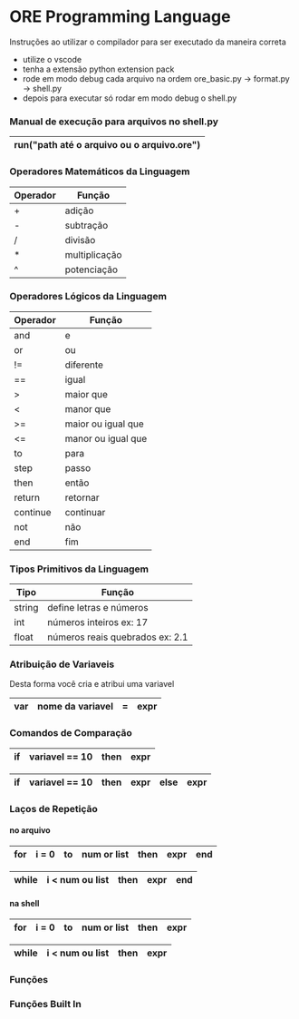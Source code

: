 # ORE Programming Language

Instruções ao utilizar o compilador para ser executado da maneira correta
- utilize o vscode
- tenha a extensão python extension pack
- rode em modo debug cada arquivo na ordem ore_basic.py -> format.py -> shell.py
- depois para executar só rodar em modo debug o shell.py

### Manual de execução para arquivos no shell.py
| run("path até o arquivo ou o arquivo.ore") |
|--- |

### Operadores Matemáticos da Linguagem
 
| Operador | Função |
|--- |--- |
| + | adição | 
| - | subtração |
| / | divisão |
| * | multiplicação |
| ^ | potenciação |


### Operadores Lógicos da Linguagem

| Operador | Função |
|--- |--- |
| and | e | 
| or | ou |
| != | diferente |
| == | igual |
| > | maior que |
| < | manor que |
| >= | maior ou igual que |
| <= | manor ou igual que |
| to | para |
| step | passo | 
| then | então |
| return | retornar |
| continue | continuar | 
| not | não | 
| end | fim |

### Tipos Primitivos da Linguagem

| Tipo | Função |
|--- |--- |
| string | define letras e números | 
| int | números inteiros ex: 17 |
| float | números reais quebrados ex: 2.1 |

### Atribuição de Variaveis

Desta forma você cria e atribui uma variavel

| var | nome da variavel | = | expr |
|--- |--- |--- |--- |

### Comandos de Comparação

| if | variavel == 10 | then | expr |
|--- |--- |--- |--- |

| if | variavel == 10 | then | expr | else | expr
|--- |--- |--- |--- |--- |--- |

### Laços de Repetição

#### no arquivo

| for | i = 0 | to | num or list | then | expr | end |
|--- |--- |--- |--- |--- |--- |--- |

| while | i < num ou list | then | expr | end |
|--- |--- |--- |--- |--- |

#### na shell

| for | i = 0 | to | num or list | then | expr | 
|--- |--- |--- |--- |--- |--- |

| while | i < num ou list | then | expr |
|--- |--- |--- |--- |



### Funções
### Funções Built In
